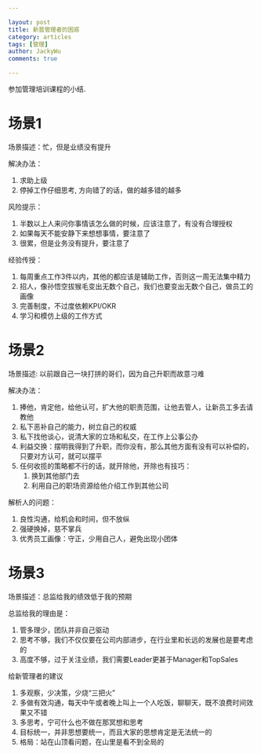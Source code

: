 ```yaml
---

layout: post
title: 新晋管理者的困惑
category: articles
tags: [管理]
author: JackyWu
comments: true

---
```


参加管理培训课程的小结.

# 场景1  

场景描述：忙，但是业绩没有提升  

解决办法：

1. 求助上级
1. 停掉工作仔细思考, 方向错了的话，做的越多错的越多

风险提示：

1. 半数以上人来问你事情该怎么做的时候，应该注意了，有没有合理授权
1. 如果每天不能安静下来想想事情，要注意了
1. 很累，但是业务没有提升，要注意了

经验传授：

1. 每周重点工作3件以内，其他的都应该是辅助工作，否则这一周无法集中精力
1. 招人，像孙悟空拔猴毛变出无数个自己，我们也要变出无数个自己，做员工的画像
1. 完善制度，不过度依赖KPI/OKR
1. 学习和模仿上级的工作方式

# 场景2  

场景描述: 以前跟自己一块打拼的哥们，因为自己升职而故意刁难  

解决办法：

1. 捧他，肯定他，给他认可，扩大他的职责范围，让他去管人，让新员工多去请教他
1. 私下恶补自己的能力，树立自己的权威
1. 私下找他谈心，说清大家的立场和私交，在工作上公事公办
1. 利益交换：摆明我得到了升职，而你没有，那么其他方面有没有可以补偿的，只要对方认可，就可以摆平
1. 任何收揽的策略都不行的话，就开除他，开除也有技巧：
	1. 换到其他部门去
	1. 利用自己的职场资源给他介绍工作到其他公司

解析人的问题：

1. 良性沟通，给机会和时间，但不放纵
1. 强硬换掉，慈不掌兵
1. 优秀员工画像：守正，少用自己人，避免出现小团体

# 场景3  

场景描述：总监给我的绩效低于我的预期  

总监给我的理由是：

1. 管多理少，团队并非自己驱动
1. 思考不够，我们不仅仅要在公司内部进步，在行业里和长远的发展也是要考虑的
1. 高度不够，过于关注业绩，我们需要Leader更甚于Manager和TopSales

给新管理者的建议

1. 多观察，少决策，少烧“三把火”
1. 多做有效沟通，每天中午或者晚上叫上一个人吃饭，聊聊天，既不浪费时间效果又不错
1. 多思考，宁可什么也不做在那冥想和思考
1. 目标统一，并非思想要统一，而且大家的思想肯定是无法统一的
1. 格局：站在山顶看问题，在山里是看不到全局的

